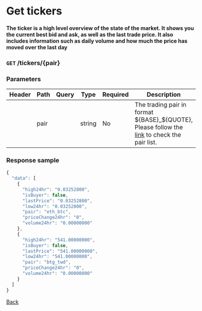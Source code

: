 # Get tickers

#### The ticker is a high level overview of the state of the market. It shows you the current best bid and ask, as well as the last trade price. It also includes information such as daily volume and how much the price has moved over the last day

### `GET` /tickers/{pair}

### Parameters

| Header | Path | Query | Type   | Required | Description                                                                                                                 | Default | Range | Example  |
| ------ | ---- | ----- | ------ | -------- | --------------------------------------------------------------------------------------------------------------------------- | ------- | ----- | -------- |
|        | pair |       | string | No       | The trading pair in format ${BASE}_${QUOTE}, Please follow the [link](https://www.bitopro.com/fees) to check the pair list. |         |       | bito_eth |

### Response sample

```js
{
  "data": [
    {
      "high24hr": "0.03252800",
      "isBuyer": false,
      "lastPrice": "0.03252800",
      "low24hr": "0.03252800",
      "pair": "eth_btc",
      "priceChange24hr": "0",
      "volume24hr": "0.00000000"
    },
    {
      "high24hr": "541.00000000",
      "isBuyer": false,
      "lastPrice": "541.00000000",
      "low24hr": "541.00000000",
      "pair": "btg_twd",
      "priceChange24hr": "0",
      "volume24hr": "0.00000000"
    }
  ]
}
```

[Back](../rest.md)